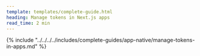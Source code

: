 ```yaml
---
template: templates/complete-guide.html
heading: Manage tokens in Next.js apps 
read_time: 2 min
---
```


{% include "../../../../includes/complete-guides/app-native/manage-tokens-in-apps.md" %}
